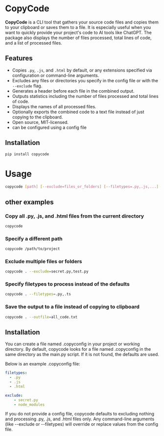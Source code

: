 # CopyCode

**CopyCode** is a CLI tool that gathers your source code files and copies them to your clipboard or saves them to a file. It is especially useful when you want to quickly provide your project's code to AI tools like ChatGPT. The package also displays the number of files processed, total lines of code, and a list of processed files.

## Features

- Copies `.py`, `.js`, and `.html` by default, or any extensions specified via configuration or command-line arguments.
- Excludes any files or directories you specify in the config file or with the `--exclude` flag.
- Generates a header before each file in the combined output.
- Outputs statistics including the number of files processed and total lines of code.
- Displays the names of all processed files.
- Optionally exports the combined code to a text file instead of just copying to the clipboard.
- Open source, MIT-licensed.
- can be configured using a config file

## Installation

```bash
pip install copycode
```
# Usage

```bash
copycode [path] [--exclude=files_or_folders] [--filetypes=.py,.js,...] [--outfile=output.txt]
```
## other examples
### Copy all .py, .js, and .html files from the current directory
```bash
copycode
```

### Specify a different path
```bash
copycode /path/to/project
```

### Exclude multiple files or folders
```bash
copycode . --exclude=secret.py,test.py
```

### Specify filetypes to process instead of the defaults
```bash
copycode . --filetypes=.py,.ts
```

### Save the output to a file instead of copying to clipboard
```bash
copycode . --outfile=all_code.txt
```

## Installation

You can create a file named .copyconfig in your project or working directory. By default, copycode looks for a file named .copyconfig in the same directory as the main.py script. If it is not found, the defaults are used.

Below is an example .copyconfig file:

```yaml
filetypes:
  - .py
  - .js
  - .html

exclude:
    - secret.py
    - node_modules
 ```

If you do not provide a config file, copycode defaults to excluding nothing and processing .py, .js, and .html files only.
Any command-line arguments (like --exclude or --filetypes) will override or replace values from the config file.